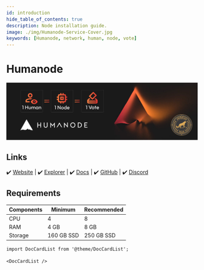 ```yaml
---
id: introduction
hide_table_of_contents: true
description: Node installation guide.
image: ./img/Humanode-Service-Cover.jpg
keywords: [Humanode, network, human, node, vote]
---
```

# Humanode 

![Humanode](./img/Humanode-Service.jpg)

## Links
 ✔️ [Website](https://humanode.io/) |
 ✔️ [Explorer](https://polkadot.js.org/apps/?rpc=wss%3A%2F%2Fexplorer-rpc-ws.mainnet.stages.humanode.io#/explorer) |
 ✔️ [Docs](https://gitbook.humanode.io/docs) |
 ✔️ [GitHub](https://github.com/humanode-network) |
 ✔️ [Discord](https://discord.gg/humanode-819836895739248700)


## Requirements

| Components | Minimum | **Recommended** |
| ------------ | ------------ | ------------ |
| CPU |	4 | 8 |
| RAM	| 4 GB | 8 GB |
| Storage	| 160 GB SSD | 250 GB SSD | 

```mdx-code-block
import DocCardList from '@theme/DocCardList';

<DocCardList />
```
